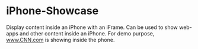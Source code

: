 # iPhone-Showcase
Display content inside an iPhone with an iFrame. Can be used to show web-apps and other content inside an iPhone. For demo purpose, www.CNN.com is showing inside the phone.
